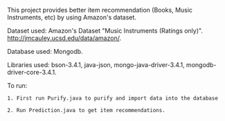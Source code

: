 This project provides better item recommendation (Books, Music Instruments, etc) by using Amazon's dataset.

Dataset used: Amazon's Dataset "Music Instruments (Ratings only)". http://jmcauley.ucsd.edu/data/amazon/.

Database used: Mongodb.

Libraries used: bson-3.4.1, java-json, mongo-java-driver-3.4.1, mongodb-driver-core-3.4.1.

To run: 

	1. First run Purify.java to purify and import data into the database

	2. Run Prediction.java to get item recommendations. 